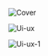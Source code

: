 ![Cover](https://github.com/NebulaTris/PawzPal/assets/94922914/75c0d3a2-7476-428e-877d-646f54f55de9)

![Ui-ux](https://github.com/NebulaTris/PawzPal/assets/94922914/0c874865-e3f8-4cb7-a5aa-1ead080f83ae)

![Ui-ux-1](https://github.com/NebulaTris/PawzPal/assets/94922914/df1ca97e-0212-4b46-b33c-9faddfc5decf)

